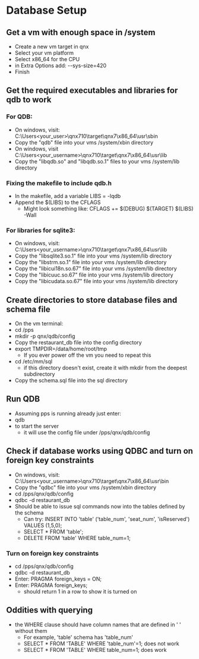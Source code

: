 # Database Setup

## Get a vm with enough space in /system
- Create a new vm target in qnx
- Select your vm platform
- Select x86_64 for the CPU
- in Extra Options add: --sys-size=420
- Finish

## Get the required executables and libraries for qdb to work
### For QDB:
- On windows, visit: C:\Users<your_user>\qnx710\target\qnx7\x86_64\usr\sbin
- Copy the "qdb" file into your vms /system/xbin directory
- On windows, visit C:\Users\<your_username>\qnx710\target\qnx7\x86_64\usr\lib
- Copy the "libqdb.so" and "libqdb.so.1" files to your vms /system/lib directory

### Fixing the makefile to include qdb.h
- In the makefile, add a variable LIBS = -lqdb
- Append the $(LIBS) to the CFLAGS 
    - Might look something like: CFLAGS += $(DEBUG) $(TARGET) $(LIBS) -Wall

### For libraries for sqlite3:
- On windows, visit: C:\Users<your_username>\qnx710\target\qnx7\x86_64\usr\lib
- Copy the "libsqlite3.so.1" file into your vms /system/lib directory
- Copy the "libstrm.so.1" file into your vms /system/lib directory
- Copy the "libicui18n.so.67" file into your vms /system/lib directory
- Copy the "libicuuc.so.67" file into your vms /system/lib directory
- Copy the "libicudata.so.67" file into your vms /system/lib directory

## Create directories to store database files and schema file
- On the vm terminal:
- cd /pps
- mkdir -p qnx/qdb/config
- Copy the restaurant_db file into the config directory
- export TMPDIR=/data/home/root/tmp
    - If you ever power off the vm you need to repeat this
- cd /etc/mm/sql
    - if this directory doesn't exist, create it with mkdir from the deepest subdirectory
- Copy the schema.sql file into the sql directory

## Run QDB
- Assuming pps is running already just enter:
- qdb
- to start the server
    - it will use the config file under /pps/qnx/qdb/config

## Check if database works using QDBC and turn on foreign key constraints
- On windows, visit: C:\Users<your_username>\qnx710\target\qnx7\x86_64\usr\bin
- Copy the "qdbc" file into your vms /system/xbin directory
- cd /pps/qnx/qdb/config
- qdbc -d restaurant_db
- Should be able to issue sql commands now into the tables defined by the schema
    - Can try: INSERT INTO 'table' ('table_num', 'seat_num', 'isReserved') VALUES (1,5,0);
    - SELECT * FROM 'table';
    - DELETE FROM 'table' WHERE table_num=1;

### Turn on foreign key constraints
- cd /pps/qnx/qdb/config
- qdbc -d restaurant_db
- Enter: PRAGMA foreign_keys = ON;
- Enter: PRAGMA foreign_keys;
    - should return 1 in a row to show it is turned on

## Oddities with querying
- the WHERE clause should have column names that are defined in ' ' without them 
    - For example, 'table' schema has 'table_num'
    - SELECT * FROM 'TABLE' WHERE 'table_num'=1; does not work
    - SELECT * FROM 'TABLE' WHERE table_num=1; does work
